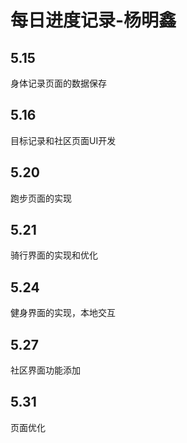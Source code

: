 # 每日进度记录-杨明鑫

## 5.15

身体记录页面的数据保存
## 5.16

目标记录和社区页面UI开发

## 5.20

跑步页面的实现

## 5.21

骑行界面的实现和优化

## 5.24

健身界面的实现，本地交互

## 5.27

社区界面功能添加

## 5.31

页面优化